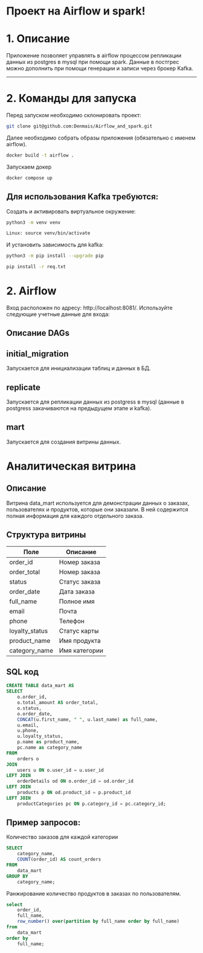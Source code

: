 # Проект на Airflow и spark!

# 1. Описание <a id=1></a>

Приложение позволяет управлять в airflow процессом репликации данных из postgres в mysql при помощи spark. Данные в постгрес можно дополнить при помощи генерации и записи через брокер Kafka.

---
# 2. Команды для запуска <a id=2></a>

Перед запуском необходимо склонировать проект:
```bash
git clone git@github.com:Denmais/Airflow_and_spark.git

```

Далее необходимо собрать образы приложения (обязательно с именем airflow).
```bash
docker build -t airflow .
```

Запускаем докер
```bash
docker compose up
```

## Для использования Kafka требуются:

Cоздать и активировать виртуальное окружение:
```bash
python3 -m venv venv
```

```bash
Linux: source venv/bin/activate
```

И установить зависимость для kafka:
```bash
python3 -m pip install --upgrade pip
```
```bash
pip install -r req.txt
```

# 2. Airflow <a id=2></a>

Вход расположен по адресу: http://localhost:8081/.
Используйте следующие учетные данные для входа:

## Описание DAGs

## initial_migration

Запускается для инициализации таблиц и данных в БД.

## replicate

Запускается для репликации данных из postgress в mysql (данные в postgress закачиваются на предыдущем этапе и kafka).

## mart

Запускается для создания витрины данных.

# Аналитическая витрина <a id=2></a>

## Описание

Витрина data_mart используется для демонстрации данных о заказах, пользователях и продуктов, которые они заказали. В ней содержится полная информация для каждого отдельного заказа.

## Структура витрины

|     Поле          | Описание      |
| ------------      | ------------- |
|   order_id        | Номер заказа  |
|   order_total     | Номер заказа  |
|   status          | Статус заказа |
|   order_date      | Дата заказа   |
|   full_name       | Полное имя    |
|   email           | Почта         |
|   phone           | Телефон       |
|   loyalty_status  | Статус карты  |
|   product_name    | Имя продукта  |
|   category_name   | Имя категории |


## SQL код
```sql
CREATE TABLE data_mart AS 
SELECT
    o.order_id,
    o.total_amount AS order_total,
    o.status,
    o.order_date,
    CONCAT(u.first_name, " ", u.last_name) as full_name,
    u.email,
    u.phone,
    u.loyalty_status,
    p.name as product_name,
    pc.name as category_name
FROM
    orders o
JOIN
    users u ON o.user_id = u.user_id
LEFT JOIN
    orderDetails od ON o.order_id = od.order_id
LEFT JOIN
    products p ON od.product_id = p.product_id
LEFT JOIN
    productCategories pc ON p.category_id = pc.category_id;
```

## Пример запросов:

Количество заказов для каждой категории

```sql
SELECT
    category_name,
    COUNT(order_id) AS count_orders
FROM
    data_mart
GROUP BY
    category_name;
```

Ранжирование количество продуктов в заказах по пользователям.

```sql
select 
    order_id,
    full_name,
    row_number() over(partition by full_name order by full_name) 
from
    data_mart 
order by
    full_name;
```